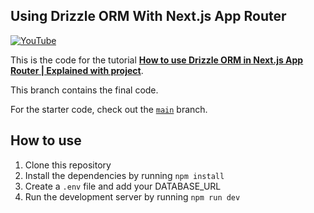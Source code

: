 ## Using Drizzle ORM With Next.js App Router

[![YouTube](http://i.ytimg.com/vi/SxuPB-04Tdw/hqdefault.jpg)](https://www.youtube.com/watch?v=w-SxuPB-04Tdw)

This is the code for the tutorial [**How to use Drizzle ORM in Next.js App Router | Explained with project**](https://youtu.be/SxuPB-04Tdw).

This branch contains the final code.

For the starter code, check out the [`main`](https://github.com/max-programming/drizzle-nextjs) branch.

## How to use

1. Clone this repository
2. Install the dependencies by running `npm install`
3. Create a `.env` file and add your DATABASE_URL
4. Run the development server by running `npm run dev`
